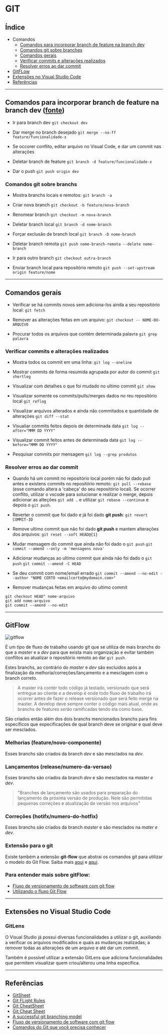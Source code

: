 # GIT

## Índice
- Comandos
  - [Comandos para incorporar branch de feature na branch dev](#comandos-para-incorporar-branch-de-feature-na-branch-dev)
  - [Comandos git sobre branches](#comandos-git-sobre-branches)
  - [Comandos gerais](#comandos-gerais)
  - [Verificar commits e alterações realizados](#verificar-commits-e-alterações-realizados)
  - [Resolver erros ao dar commit](#resolver-erros-ao-dar-commit)
- [GitFLow](#gitflow)
- [Extensões no Visual Studio Code](#extensões-no-visual-studio-code)
- [Referências](#referências)

---

## Comandos para incorporar branch de feature na branch dev ([fonte](https://nvie.com/posts/a-successful-git-branching-model/))

- Ir para branch dev
`git checkout dev`

- Dar merge no branch desejado
`git merge --no-ff feature/funcionalidade-x`

- Se occorer conflito, editar arquivo no Visual Code, e dar um commit nas alterações

- Deletar branch de feature
`git branch -d feature/funcionalidade-x`

- Dar o push
`git push origin dev`


### Comandos git sobre branchs

- Mostra branchs locais e remotos:
`git branch -a`

- Criar nova branch
`git checkout -b feature/nova-branch`

- Renomear branch
`git checkout -m nova-branch`

- Deletar branch local
`git branch -d nome-branch`

- Forçar exclusão de branch local
`git branch -D nome-branch`

- Deletar branch remota
`git push nome-branch-remota --delete nome-branch`

- Ir para outro branch
`git checkout outra-branch`

- Enviar branch local para repositório remoto 
`git push --set-upstream origin feature/nome`


---

## Comandos gerais

- Verificar se há commits novos sem adiciona-los ainda a seu repositório local:
`git fetch`

- Remover as alterações feitas em um arquivo:
`git checkout -- NOME-DO-ARQUIVO`

- Procurar todos os arquivos que contém determinada palavra
`git grep palavra`

### Verificar commits e alterações realizados

- Mostra todos os commit em uma linha:
`git log --oneline`

- Mostrar commits de forma resumida agrupada por autor do commit
`git shortlog`

- Visualizar com detalhes o que foi mudado no ultimo commit
`git show`

- Visualizar somente os commits/pulls/merges dados no reu repositório local
`git reflog`

- Visualizar arquivos alterados e ainda não commitados e quantidade de alterações
`git diff --stat`

- Visualiar commits feitos depois de determinada data
`git log --after="MMM DD YYYY"`

- Visualizar commit feitos antes de determinada data
`git log --before="MMM DD YYYY"`

- Pesquisar commits por mensagem 
`git log --grep produtos`

### Resolver erros ao dar commit
- Quando há um commit no repositório local porém não foi dado pull antes e existens commits no repositório remoto: `git pull --rebase` (esse comando altera a 'cabeça' do seu repositório local). Se ocorrer conflito, utilizar o vscode para solucionar e realizar o merge, depois adicionar as alteções `git add .` e utilizar `git rebase --continue` e depois o `git push`.

- Reverter o commit que foi dado e já foi dado **git push**:
`git revert COMMIT-ID`

- Remove ultimo commit que não foi dado **git push** e mantem alterações dos arquivos:
`git reset --soft HEAD@{1}`

- Mudar mensagem do commit que ainda não foi dado o `git push`
`git commit --amend --only -m 'mensagens nova'`

- Adicionar mudanças ao ultimo commit que ainda não foi dado o `git push`
`git commit --amend -C HEAD`

- Se deu commit com nome/email errado 
`git commit --amend --no-edit --author "NOME CERTO <emailcerto@mydomain.com>"`

- Remover mudanças feitas em arquivo do ultimo commit

```
git checkout HEAD^ nome-arquivo
git add nome-arquivo
git commit --amend --no-edit
```

---

## GitFlow

![gitflow](https://salesforcegraells.files.wordpress.com/2017/10/gitflow-workflow.jpg)

É um tipo de fluxo de trabalho usando git que se utiliza de mais branchs do que a *master* e a *dev* para que exista mais organização e evitar também conflitos ao atualizar o repositório remoto ao dar `git push`.

Estes branchs, ao contrário do *master* e *dev* são excluidos após a finalização da melhoria/correções/lançamento e a mesclagem com o branch correto.

> A master irá contér todo código já testado, versionado que será entregue ao cliente e a develop é onde todo fluxo de trabalho irá ocorrer antes de fazer o release versionado que será feito merge na master. A develop deve sempre conter o código mais atual, onde as branchs de features serão ramificadas tendo ela como base.

São criados então além dos dois branchs mencionados branchs para fins específicos que especificações de qual branch deve se originar e qual deve ser mesclados.

### Melhorias (feature/novo-componente)
Esses branchs são criados da branch *dev* e são mesclados na *dev*.

### Lançamentos (release/numero-da-versao)
Esses branchs são criados da branch *dev* e são mesclados na *master e dev*.

> "Branches de lançamento são usados para preparação do lançamento da próxima versão de produção. Nele são permitidas pequenas correções e atualização de versão nos arquivos"

### Correções (hotifx/numero-do-hotfix)
Esses branchs são criados da branch *master* e são mesclados na *mater e dev*.

### Extensão para o git
Existe também a extensão **git-flow** que abstrai os comandos git para utilizar o modelo do Git Flow. Saiba mais [aqui](https://tableless.com.br/git-flow-introducao/) e [aqui](https://danielkummer.github.io/git-flow-cheatsheet/index.pt_BR.html).

### Para entender mais sobre gitFlow: 
- [Fluxo de versionamento de software com git flow](https://blog.ateliedocodigo.com.br/fluxo-de-versionamento-de-software-com-git-flow-b9f5195c679e)
- [Utilizando o fluxo Git Flow](https://medium.com/trainingcenter/utilizando-o-fluxo-git-flow-e63d5e0d5e04)


---


## Extensões no Visual Studio Code

### GitLens
O Visual Studio já possui diversas funcionalidades a utilizar o git, auxiliando a verificar os arquivos modificados e quais as mudanças realizadas; a remover todas as alterações de um arquivo e até dar um commit.

Também é possível utilizar a extensão GitLens que adiciona funcionalidades que permitem visualizar quem criou/alterou uma linha específica.

---


## Referências

- [GitSheet](https://gitsheet.wtf/?ref=producthunt)
- [Git FLight Rules](https://github.com/k88hudson/git-flight-rules#repositories)
- [Git CheatSheet](https://github.com/tiimgreen/github-cheat-sheet#git)
- [Git Cheat Sheet](https://github.com/bennadel/git-cheat-sheet)
- [A successful git branching model](https://nvie.com/posts/a-successful-git-branching-model/)
- [Fluxo de versionamento de software com git flow](https://blog.ateliedocodigo.com.br/fluxo-de-versionamento-de-software-com-git-flow-b9f5195c679e)
- [Comandos do Git que você precisa conhecer](https://www.treinaweb.com.br/blog/comandos-do-git-que-voce-precisa-conhecer-parte-1/)

